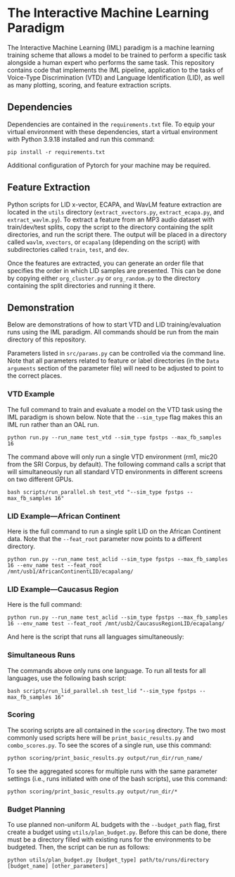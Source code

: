 # The Interactive Machine Learning Paradigm
The Interactive Machine Learning (IML) paradigm is a machine learning training scheme that allows a model to be trained to perform a specific task alongside a human expert who performs the same task. This repository contains code that implements the IML pipeline, application to the tasks of Voice-Type Discrimination (VTD) and Language Identification (LID), as well as many plotting, scoring, and feature extraction scripts.

## Dependencies
Dependencies are contained in the `requirements.txt` file. To equip your virtual environment with these dependencies, start a virtual environment with Python 3.9.18 installed and run this command:

```
pip install -r requirements.txt
```

Additional configuration of Pytorch for your machine may be required.

## Feature Extraction
Python scripts for LID x-vector, ECAPA, and WavLM feature extraction are located in the `utils` directory (`extract_xvectors.py`, `extract_ecapa.py`, and `extract_wavlm.py`). To extract a feature from an MP3 audio dataset with train/dev/test splits, copy the script to the directory containing the split directories, and run the script there. The output will be placed in a directory called `wavlm`, `xvectors`, or `ecapalang` (depending on the script) with subdirectories called `train`, `test`, and `dev`.

Once the features are extracted, you can generate an order file that specifies the order in which LID samples are presented. This can be done by copying either `org_cluster.py` or `org_random.py` to the directory containing the split directories and running it there.

## Demonstration
Below are demonstrations of how to start VTD and LID training/evaluation runs using the IML paradigm. All commands should be run from the main directory of this repository. 

Parameters listed in `src/params.py` can be controlled via the command line. Note that all parameters related to feature or label directories (in the `Data arguments` section of the parameter file) will need to be adjusted to point to the correct places.

### VTD Example
The full command to train and evaluate a model on the VTD task using the IML paradigm is shown below. Note that the `--sim_type` flag makes this an IML run rather than an OAL run.

```
python run.py --run_name test_vtd --sim_type fpstps --max_fb_samples 16
```

The command above will only run a single VTD environment (rm1, mic20 from the SRI Corpus, by default). The following command calls a script that will simultaneously run all standard VTD environments in different screens on two different GPUs. 

```
bash scripts/run_parallel.sh test_vtd "--sim_type fpstps --max_fb_samples 16"
```

### LID Example—African Continent
Here is the full command to run a single split LID on the African Continent data. Note that the `--feat_root` parameter now points to a different directory.

```
python run.py --run_name test_aclid --sim_type fpstps --max_fb_samples 16 --env_name test --feat_root /mnt/usb1/AfricanContinentLID/ecapalang/
```

### LID Example—Caucasus Region
Here is the full command:

```
python run.py --run_name test_aclid --sim_type fpstps --max_fb_samples 16 --env_name test --feat_root /mnt/usb2/CaucasusRegionLID/ecapalang/
```

And here is the script that runs all languages simultaneously:

### Simultaneous Runs
The commands above only runs one language. To run all tests for all languages, use the following bash script:

```
bash scripts/run_lid_parallel.sh test_lid "--sim_type fpstps --max_fb_samples 16"
```

### Scoring
The scoring scripts are all contained in the `scoring` directory. The two most commonly used scripts here will be `print_basic_results.py` and `combo_scores.py`. To see the scores of a single run, use this command:

```
python scoring/print_basic_results.py output/run_dir/run_name/
```

To see the aggregated scores for multiple runs with the same parameter settings (i.e., runs initiated with one of the bash scripts), use this command:

```
python scoring/print_basic_results.py output/run_dir/*
```

### Budget Planning
To use planned non-uniform AL budgets with the `--budget_path` flag, first create a budget using `utils/plan_budget.py`. Before this can be done, there must be a directory filled with existing runs for the environments to be budgeted. Then, the script can be run as follows:

```
python utils/plan_budget.py [budget_type] path/to/runs/directory [budget_name] [other_parameters]
```
